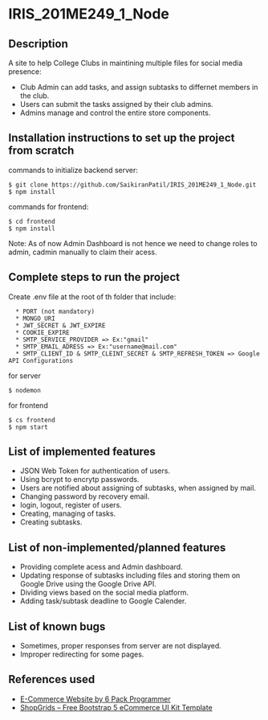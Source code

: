 # IRIS_201ME249_1_Node

## Description
A site to help College Clubs in maintining multiple files for social media presence:

* Club Admin can add tasks, and assign subtasks to differnet members in the club.
* Users can submit the tasks assigned by their club admins.
* Admins manage and control the entire store components.



## Installation instructions to set up the project from scratch

commands to initialize backend server:

```
$ git clone https://github.com/SaikiranPatil/IRIS_201ME249_1_Node.git
$ npm install
```

commands for frontend:

```
$ cd frontend
$ npm install
```
Note: As of now Admin Dashboard is not hence we need to change roles to admin, cadmin manually to claim their acess.

## Complete steps to run the project

Create .env file at the root of th folder that include:

```
  * PORT (not mandatory)
  * MONGO_URI 
  * JWT_SECRET & JWT_EXPIRE
  * COOKIE_EXPIRE
  * SMTP_SERVICE_PROVIDER => Ex:"gmail"
  * SMTP_EMAIL_ADRESS => Ex:"username@mail.com"
  * SMTP_CLIENT_ID & SMTP_CLEINT_SECRET & SMTP_REFRESH_TOKEN => Google API Configurations
```

for server

```
$ nodemon
```
for frontend

```
$ cs frontend
$ npm start
```

## List of implemented features
* JSON Web Token for authentication of users.
* Using bcrypt to encrytp passwords.
* Users are notified about assigning of subtasks, when assigned by mail.
* Changing password by recovery email.
* login, logout, register of users.
* Creating, managing of tasks.
* Creating subtasks.

## List of non-implemented/planned features
* Providing complete acess and Admin dashboard.
* Updating response of subtasks including files and storing them on Google Drive using the Google Drive API.
* Dividing views based on the social media platform.
* Adding task/subtask deadline to Google Calender.

## List of known bugs
* Sometimes, proper responses from server are not displayed.
* Improper redirecting for some pages.

## References used
* [E-Commerce Website by 6 Pack Programmer](https://www.youtube.com/watch?v=AN3t-OmdyKA&t)
* [ShopGrids – Free Bootstrap 5 eCommerce UI Kit Template](https://graygrids.com/templates/shopgrids-bootstrap-ecommerce)
